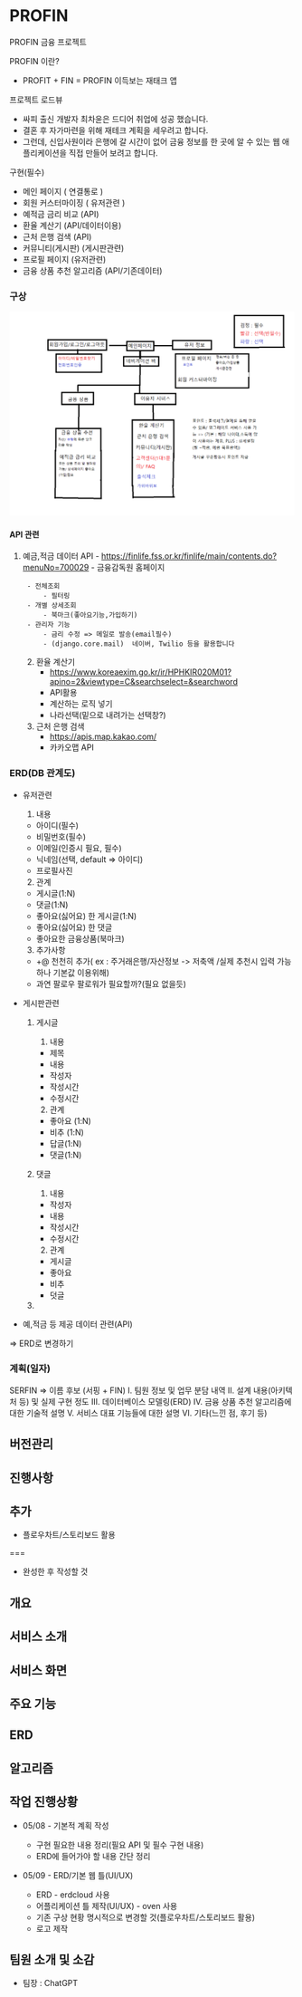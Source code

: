# PROFIN

PROFIN 금융 프로젝트

PROFIN 이란?
- PROFIT + FIN = PROFIN 이득보는 재태크 앱

프로젝트 로드뷰
- 싸피 출신 개발자 최차윤은 드디어 취업에 성공 했습니다.
- 결혼 후 자가마련을 위해 재테크 계획을 세우려고 합니다.
- 그런데, 신입사원이라 은행에 갈 시간이 없어 금융 정보를 한 곳에 알 수 있는 웹 애플리케이션을 직접 만들어 보려고 합니다.


구현(필수)
- 메인 페이지 ( 연결통로 )
- 회원 커스터마이징 ( 유저관련 )
- 예적금 금리 비교 (API)
- 환율 계산기 (API/데이터이용)
- 근처 은행 검색 (API)
- 커뮤니티(게시판) (게시판관련)
- 프로필 페이지 (유저관련)
- 금융 상품 추천 알고리즘 (API/기존데이터)

### 구상
![구상 틀](<구상 틀(최초).png>)
#### API 관련
1. 예금,적금 데이터 API
        - https://finlife.fss.or.kr/finlife/main/contents.do?menuNo=700029
        - 금융감독원 홈페이지
        
        - 전체조회
            - 필터링
        - 개별 상세조회
            - 북마크(좋아요기능,가입하기)
        - 관리자 기능
            - 금리 수정 => 메일로 발송(email필수)
            - (django.core.mail)  네이버, Twilio 등을 활용합니다
    2. 환율 계산기
        - https://www.koreaexim.go.kr/ir/HPHKIR020M01?apino=2&viewtype=C&searchselect=&searchword
        - API활용 
        - 계산하는 로직 넣기
        - 나라선택(밑으로 내려가는 선택창?)
    3. 근처 은행 검색
        - https://apis.map.kakao.com/
        - 카카오맵 API
### ERD(DB 관계도)
- 유저관련
    1. 내용
    - 아이디(필수)
    - 비밀번호(필수)
    - 이메일(인증시 필요, 필수)
    - 닉네임(선택, default => 아이디)
    - 프로필사진

    2. 관계
    - 게시글(1:N)
    - 댓글(1:N)
    - 좋아요(싫어요) 한 게시글(1:N)
    - 좋아요(싫어요) 한 댓글
    - 좋아요한 금융상품(북마크)

    3. 추가사항
    - +@ 천천히 추가( ex : 주거래은행/자산정보 -> 저축액 /실제 추천시 입력 가능하나 기본값 이용위해)
    - 과연 팔로우 팔로워가 필요할까?(필요 없을듯)


- 게시판관련
    1. 게시글
        1. 내용
        - 제목
        - 내용
        - 작성자
        - 작성시간
        - 수정시간

        2. 관계
        - 좋아요 (1:N)
        - 비추 (1:N)
        - 답글(1:N)
        - 댓글(1:N)

    2. 댓글
        1. 내용
        - 작성자
        - 내용
        - 작성시간
        - 수정시간

        2. 관계
        - 게시글
        - 좋아요
        - 비추
        - 덧글

    3. 

- 예,적금 등 제공 데이터 관련(API)
    
=> ERD로 변경하기
### 계획(일자)


SERFIN  => 이름 후보 (서핑 + FIN)
I. 팀원 정보 및 업무 분담 내역
II. 설계 내용(아키텍처 등) 및 실제 구현 정도
III. 데이터베이스 모델링(ERD)
IV. 금융 상품 추천 알고리즘에 대한 기술적 설명
V. 서비스 대표 기능들에 대한 설명
VI. 기타(느낀 점, 후기 등)

## 버전관리


## 진행사항



## 추가
- 플로우차트/스토리보드 활용

===
- 완성한 후 작성할 것
## 개요

## 서비스 소개

## 서비스 화면

## 주요 기능

## ERD

## 알고리즘

## 작업 진행상황
- 05/08 - 기본적 계획 작성
    - 구현 필요한 내용 정리(필요 API 및 필수 구현 내용)
    - ERD에 들어가야 할 내용 간단 정리

- 05/09 - ERD/기본 웹 틀(UI/UX)
    - ERD - erdcloud 사용
    - 어플리케이션 틀 제작(UI/UX) - oven 사용
    - 기존 구상 현황 명시적으로 변경할 것(플로우차트/스토리보드 활용)
    - 로고 제작

## 팀원 소개 및 소감
 - 팀장 : ChatGPT
